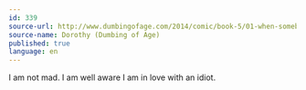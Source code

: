 ```yaml
---
id: 339
source-url: http://www.dumbingofage.com/2014/comic/book-5/01-when-somebody-loved-me/incident/
source-name: Dorothy (Dumbing of Age)
published: true
language: en
---
```

I am not mad. I am well aware I am in love with an idiot.
